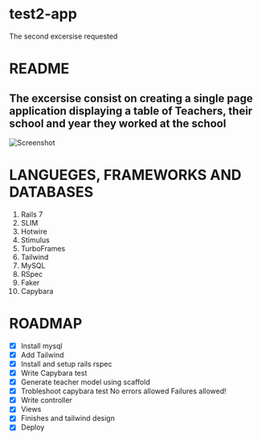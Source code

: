 # test2-app
The second excersise requested 

# README
## The excersise consist on creating a single page application displaying a table of Teachers, their school and year they worked at the school 

![Screenshot](shoot-app.png)


# LANGUEGES, FRAMEWORKS AND DATABASES

1. Rails 7
2. SLIM
3. Hotwire
4. Stimulus
5. TurboFrames
6. Tailwind
7. MySQL
8. RSpec
9. Faker
10. Capybara


# ROADMAP

- [x] Install mysql
- [x] Add Tailwind
- [x] Install and setup rails rspec
- [x] Write Capybara test
- [x] Generate teacher model using scaffold
- [x] Trobleshoot capybara test
  No errors allowed
  Failures allowed!
- [x] Write controller
- [x] Views
- [x] Finishes and tailwind design 
- [x] Deploy 
